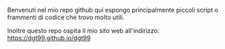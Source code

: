 Benvenuti nel mio repo github qui espongo principalmente  piccoli script o frammenti di codice che trovo molto utili.

Inoltre questo repo ospita il mio sito web all'indirizzo: https://dgt99.github.io/dgt99
